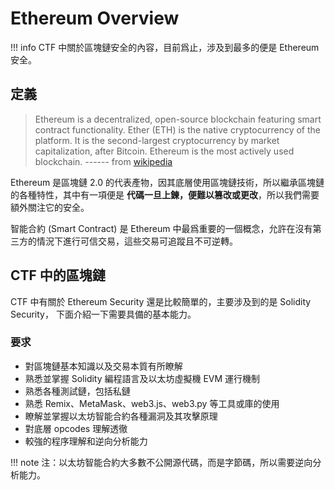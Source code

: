 # Ethereum Overview

!!! info
    CTF 中關於區塊鏈安全的內容，目前爲止，涉及到最多的便是 Ethereum 安全。

## 定義

> Ethereum is a decentralized, open-source blockchain featuring smart contract functionality. Ether (ETH) is the native cryptocurrency of the platform. It is the second-largest cryptocurrency by market capitalization, after Bitcoin. Ethereum is the most actively used blockchain.  ------  from [wikipedia](https://en.wikipedia.org/wiki/Ethereum)

Ethereum 是區塊鏈 2.0 的代表產物，因其底層使用區塊鏈技術，所以繼承區塊鏈的各種特性，其中有一項便是 **代碼一旦上鍊，便難以篡改或更改**，所以我們需要額外關注它的安全。

智能合約 (Smart Contract) 是 Ethereum 中最爲重要的一個概念，允許在沒有第三方的情況下進行可信交易，這些交易可追蹤且不可逆轉。

## CTF 中的區塊鏈

CTF 中有關於 Ethereum Security 還是比較簡單的，主要涉及到的是 Solidity Security， 下面介紹一下需要具備的基本能力。

### 要求

- 對區塊鏈基本知識以及交易本質有所瞭解
- 熟悉並掌握 Solidity 編程語言及以太坊虛擬機 EVM 運行機制
- 熟悉各種測試鏈，包括私鏈
- 熟悉 Remix、MetaMask、web3.js、web3.py 等工具或庫的使用
- 瞭解並掌握以太坊智能合約各種漏洞及其攻擊原理
- 對底層 opcodes 理解透徹
- 較強的程序理解和逆向分析能力

!!! note
    注：以太坊智能合約大多數不公開源代碼，而是字節碼，所以需要逆向分析能力。